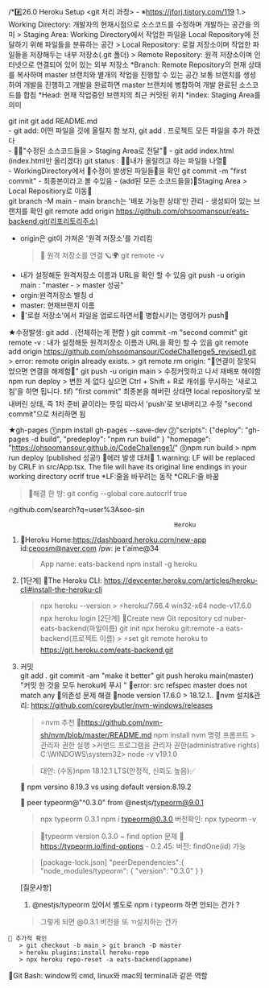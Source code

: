 /*#️⃣26.0 Heroku Setup
<git 처리 과정> - ※https://jforj.tistory.com/119
  1.> Working Directory: 개발자의 현재시점으로 소스코드를 수정하며 개발하는 공간을 의미
    > Staging Area: Working Directory에서 작업한 파일을 Local Repository에 전달하기 위해 파일들을 분류하는 공간
    > Local Repository: 로컬 저장소이며 작업한 파일들을 저장해두는 내부 저장소(.git 폴더)
    > Remote Repository: 원격 저장소이며 인터넷으로 연결되어 있어 있는 외부 저장소
    *Branch: Remote Repository의 현재 상태를 복사하며 master 브랜치와 별개의 작업을 진행할 수 있는 공간
             보통 브랜치를 생성하여 개발을 진행하고 개발을 완료하면 master 브랜치에 병합하여 개발 완료된 소스코드를 합침
    *Head: 현재 작업중인 브랜치의 최근 커밋된 위치
    *index: Staging Area를 의미           

  git init
  git add README.md  
    - git add: 어떤 파일을 깃에 올릴지 함 보쟈, git add . 프로젝트 모든 파일을 추가 하겠다  
    - 🔧🚀"수정된 소스코드들을 > Staging Area로 전달"🚀
    - git add index.html (index.html만 올리겠다)
  git status : 📜📄내가 올릴려고 하는 파일들 나열📃  
    -  WorkingDirectory에서 📂수정이 발생된 파일들📂을 확인
  git commit -m "first commit" 
    - 최종본이라고 볼 수있음
    - (add된 모든 소코드들을)🚀Staging Area > Local Repositiory로 이동🚀   
  git branch -M main
    - main branch는 '배포 가능한 상태'만 관리 
    - 생성되어 있는 브랜치를 확인
  git remote add origin https://github.com/ohsoomansour/eats-backend.git(리포리토리주소) 
   - origin은 git이 가져온 '원격 저장소'를 가리킴
     > 🚀 원격 저장소를 연결 🪐🌍
  git remote -v
   -  내가 설정해둔 원격저장소 이름과 URL을 확인 할 수 있음 
  git push -u origin main : "master - > master 성공" 
   - orgin:원격저장소 별칭 d
   - master: 현재브랜치 이름 
   - 🚀'로컬 저장소'에서 파일을 업로드하면서🚀 병합시키는 명령어가 push🚩 

  
  ★수정발생: 
    git add . (전체하는게 편함 )
    git commit -m "second commit" 
    git remote -v : 내가 설정해둔 원격저장소 이름과 URL을 확인 할 수 있음 
    git remote add origin https://github.com/ohsoomansour/CodeChallenge5_revised1.git > error: remote origin already exists.
    > git remote rm origin: "🚧연결이 잘못되었으면 연결을 해제함🚧"
    git push -u origin main
    > 수정커밋하고 나서 재배포 해야함 npm run deploy
    > 변한 게 없다 싶으면 Ctrl + Shift + R로 캐쉬를 무시하는 '새로고침'을 하면 됩니다.
    ❗if) "first commit" 최종본을 해버린 상태면 local repository로 보내버린 상태, 즉 1차 준비 끝이라는 뜻임
        따라서 'push'로 보내버리고  수정 "second commit"으로 처리하면 됨  

  ★gh-pages
  ⓵npm install gh-pages --save-dev
  ⓶"scripts": {"deploy": "gh-pages -d build", "predeploy": "npm run build" }
    "homepage": "https://ohsoomansour.github.io/CodeChallenge1/" 
  ⓷npm run build > npm run deploy (published 성공!)
  🚨에러 발생 대처🚨
  1.warning: LF will be replaced by CRLF in src/App.tsx.
  The file will have its original line endings in your working directory
  ocrlf true
  *LF:줄을 바꾸려는 동작 
  *CRLF:줄 바꿈
  > 💊해결 한 방: git config --global core.autocrlf true

  🔥github.com/search?q=user%3Asoo-sin   


                                                  Heroku 
  1. 📄Heroku Home:https://dashboard.heroku.com/new-app id:ceoosm@naver.com /pw: je t'aime@34
      > App name: eats-backend
      >  npm install -g heroku
  2. [1단계]
     📄The Heroku CLI: https://devcenter.heroku.com/articles/heroku-cli#install-the-heroku-cli
     > npx heroku --version > ⚡heroku/7.66.4 win32-x64 node-v17.6.0
     > npx heroku login
     [2단계]
     🚨Create new Git repository
     > cd nuber-eats-backend(파일이름)
     > git init
     > npx heroku git:remote -a eats-backend(프로젝트 이름) > ⚡set git remote heroku to https://git.heroku.com/eats-backend.git
   
  
  3. 커밋  
    git add .
    git commit -am "make it better"
    git push heroku main(master)    "커밋 한 것을 모두 heroku에 푸시 " 
    🔴error: src refspec master does not match any
    🔵의존성 문제 해결 
     🚨node version 17.6.0 > 18.12.1..
      📄nvm 설치&관리: https://github.com/coreybutler/nvm-windows/releases
      > ⭐nvm 추천 
       📄https://github.com/nvm-sh/nvm/blob/master/README.md 
        > npm install nvm
        >  명령 프롬프트  > 관리자 권한 실행 >커맨드 프로그램을 관리자 권한(administrative rights) 
        > C:\WINDOWS\system32> node -v 
        > v19.1.0
        
       > 대안: (수동)npm 18.12.1 LTS(안정적, 신뢰도 높음)✅
     

      
      

     🚨 npm versino 8.19.3 vs using default version:8.19.2

     🚨 peer typeorm@"^0.3.0" from @nestjs/typeorm@9.0.1
      > npx typeorm 0.3.1 
      > npm i typeorm@0.3.0
      > 버전확인: npx typeorm -v

      > 🔴typeorm version 0.3.0 ~  find option 문제 
          📄https://typeorm.io/find-options
          - 0.2.45: 버전: findOne(id) 가능 
 
      > [package-lock.json]
      "peerDependencies":{
        "node_modules/typeorm": {
          "version": "0.3.0"
        }
      }  
      
         
      [질문사항]
      1. @nestjs/typeorm 있어서 별도로 npm i typeorm 하면 안되는 건가 ? 
        > 그렇게 되면 @0.3.1 버전을 또 ㄲ설치하는 건가 

    🔵 추가적 확인 
       > git checkout -b main > git branch -D master
       > heroku plugins:install heroku-repo
       > npx heroku repo-reset -a eats-backend(appname)     

  🔹Git Bash: window의 cmd, linux와 mac의 terminal과 같은 역할   